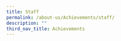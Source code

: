 ```yaml
---
title: Staff
permalink: /about-us/Achievements/staff/
description: ""
third_nav_title: Achievements
---
```


